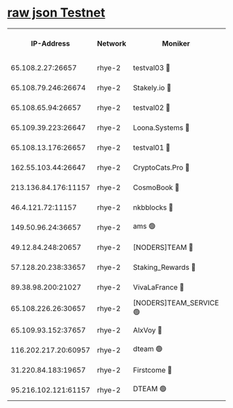 
[raw json Testnet](https://rpc-check.quickt.stavr.tech/quickt/rpc-quickt-result.json)
=


<table><tr><th>IP-Address</th><th>Network</th><th>Moniker</th><th>Latest Block Height</th><th>Earliest Block Height</th><th>Catching Up</th><th>Tx Index</th><th>Voting Power</th><th>Scan Time</th></tr><tr><td>65.108.2.27:26657</td><td>rhye-2</td><td>testval03 🔴</td><td>760132</td><td>1</td><td>False</td><td>on</td><td>11002050</td><td>2024-02-11T13:09:14.714292660UTC</td></tr><tr><td>65.108.79.246:26674</td><td>rhye-2</td><td>Stakely.io 🔴</td><td>760133</td><td>1</td><td>False</td><td>on</td><td>10010</td><td>2024-02-11T13:09:19.189731094UTC</td></tr><tr><td>65.108.65.94:26657</td><td>rhye-2</td><td>testval02 🔴</td><td>760133</td><td>1</td><td>False</td><td>on</td><td>11002050</td><td>2024-02-11T13:09:21.958611900UTC</td></tr><tr><td>65.109.39.223:26647</td><td>rhye-2</td><td>Loona.Systems 🔴</td><td>760134</td><td>1</td><td>False</td><td>off</td><td>86949</td><td>2024-02-11T13:09:25.133263288UTC</td></tr><tr><td>65.108.13.176:26657</td><td>rhye-2</td><td>testval01 🔴</td><td>760134</td><td>1</td><td>False</td><td>on</td><td>13082010</td><td>2024-02-11T13:09:25.886680509UTC</td></tr><tr><td>162.55.103.44:26647</td><td>rhye-2</td><td>CryptoCats.Pro 🔴</td><td>760140</td><td>1</td><td>False</td><td>off</td><td>9999</td><td>2024-02-11T13:09:58.399143910UTC</td></tr><tr><td>213.136.84.176:11157</td><td>rhye-2</td><td>CosmoBook 🔴</td><td>760138</td><td>65301</td><td>False</td><td>off</td><td>1528057</td><td>2024-02-11T13:09:51.915156077UTC</td></tr><tr><td>46.4.121.72:11157</td><td>rhye-2</td><td>nkbblocks 🔴</td><td>760131</td><td>70101</td><td>False</td><td>off</td><td>81491</td><td>2024-02-11T13:09:06.925378950UTC</td></tr><tr><td>149.50.96.24:36657</td><td>rhye-2</td><td>ams 🟢</td><td>760137</td><td>133501</td><td>False</td><td>on</td><td>0</td><td>2024-02-11T13:09:41.312075663UTC</td></tr><tr><td>49.12.84.248:20657</td><td>rhye-2</td><td>[NODERS]TEAM 🔴</td><td>760137</td><td>146001</td><td>False</td><td>on</td><td>59690</td><td>2024-02-11T13:09:38.879657990UTC</td></tr><tr><td>57.128.20.238:33657</td><td>rhye-2</td><td>Staking_Rewards 🔴</td><td>760134</td><td>149101</td><td>False</td><td>on</td><td>9900</td><td>2024-02-11T13:09:24.608312554UTC</td></tr><tr><td>89.38.98.200:21027</td><td>rhye-2</td><td>VivaLaFrance 🔴</td><td>760131</td><td>220501</td><td>False</td><td>off</td><td>10000</td><td>2024-02-11T13:09:09.447427933UTC</td></tr><tr><td>65.108.226.26:30657</td><td>rhye-2</td><td>[NODERS]TEAM_SERVICE 🟢</td><td>760134</td><td>241501</td><td>False</td><td>on</td><td>0</td><td>2024-02-11T13:09:25.517826397UTC</td></tr><tr><td>65.109.93.152:37657</td><td>rhye-2</td><td>AlxVoy 🔴</td><td>760132</td><td>315173</td><td>False</td><td>on</td><td>143351</td><td>2024-02-11T13:09:11.879808513UTC</td></tr><tr><td>116.202.217.20:60957</td><td>rhye-2</td><td>dteam 🟢</td><td>760134</td><td>421794</td><td>False</td><td>on</td><td>0</td><td>2024-02-11T13:09:22.262236454UTC</td></tr><tr><td>31.220.84.183:19657</td><td>rhye-2</td><td>Firstcome 🔴</td><td>760132</td><td>730173</td><td>False</td><td>off</td><td>717671</td><td>2024-02-11T13:09:14.340118352UTC</td></tr><tr><td>95.216.102.121:61157</td><td>rhye-2</td><td>DTEAM 🟢</td><td>749821</td><td>748801</td><td>False</td><td>on</td><td>0</td><td>2024-02-11T13:09:19.549842174UTC</td></tr></table>